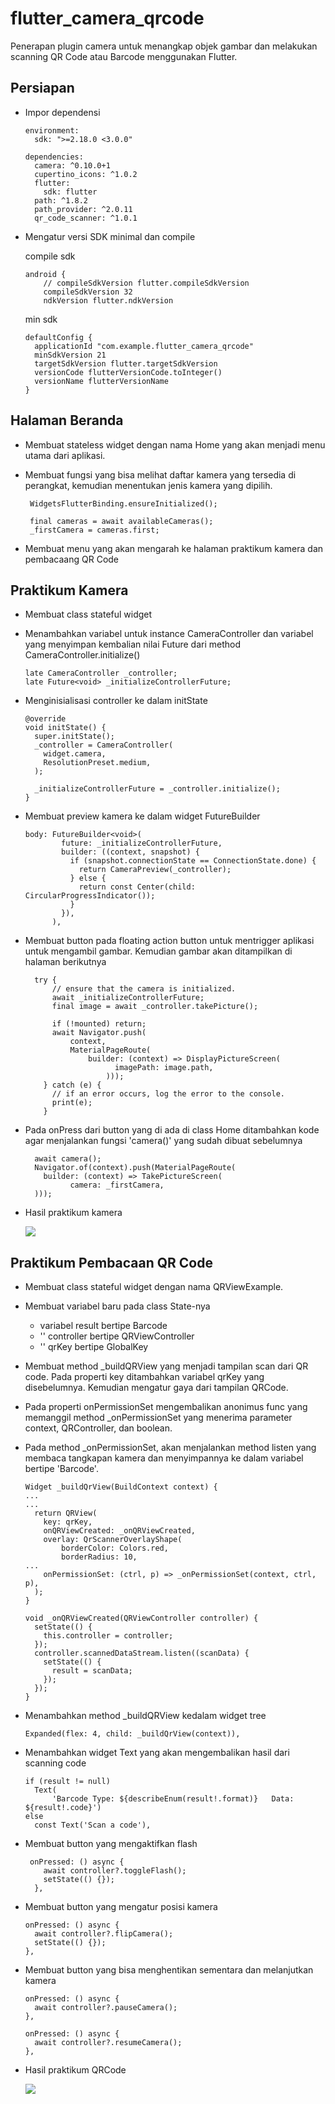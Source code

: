 # flutter_camera_qrcode

Penerapan plugin camera untuk menangkap objek gambar dan melakukan scanning QR Code atau Barcode menggunakan Flutter.

## Persiapan

- Impor dependensi

      environment:
        sdk: ">=2.18.0 <3.0.0"

      dependencies:
        camera: ^0.10.0+1
        cupertino_icons: ^1.0.2
        flutter:
          sdk: flutter
        path: ^1.8.2
        path_provider: ^2.0.11
        qr_code_scanner: ^1.0.1

- Mengatur versi SDK minimal dan compile

  compile sdk

      android {
          // compileSdkVersion flutter.compileSdkVersion
          compileSdkVersion 32
          ndkVersion flutter.ndkVersion


  min sdk

      defaultConfig {
        applicationId "com.example.flutter_camera_qrcode"
        minSdkVersion 21
        targetSdkVersion flutter.targetSdkVersion
        versionCode flutterVersionCode.toInteger()
        versionName flutterVersionName
      }

## Halaman Beranda

- Membuat stateless widget dengan nama Home yang akan menjadi menu utama dari aplikasi.
- Membuat fungsi yang bisa melihat daftar kamera yang tersedia di perangkat, kemudian menentukan jenis kamera yang dipilih.

       WidgetsFlutterBinding.ensureInitialized();

       final cameras = await availableCameras();
       _firstCamera = cameras.first;


- Membuat menu yang akan mengarah ke halaman praktikum kamera dan pembacaang QR Code

## Praktikum Kamera

- Membuat class stateful widget
- Menambahkan variabel untuk instance CameraController dan variabel yang menyimpan kembalian nilai Future dari method CameraController.initialize()

      late CameraController _controller;
      late Future<void> _initializeControllerFuture;

- Menginisialisasi controller ke dalam initState

      @override
      void initState() {
        super.initState();
        _controller = CameraController(
          widget.camera,
          ResolutionPreset.medium,
        );

        _initializeControllerFuture = _controller.initialize();
      }

- Membuat preview kamera ke dalam widget FutureBuilder

      body: FutureBuilder<void>(
              future: _initializeControllerFuture,
              builder: ((context, snapshot) {
                if (snapshot.connectionState == ConnectionState.done) {
                  return CameraPreview(_controller);
                } else {
                  return const Center(child: CircularProgressIndicator());
                }
              }),
            ),

- Membuat button pada floating action button untuk mentrigger aplikasi untuk mengambil gambar. Kemudian gambar akan ditampilkan di halaman berikutnya

        try {
            // ensure that the camera is initialized.
            await _initializeControllerFuture;
            final image = await _controller.takePicture();

            if (!mounted) return;
            await Navigator.push(
                context,
                MaterialPageRoute(
                    builder: (context) => DisplayPictureScreen(
                          imagePath: image.path,
                        )));
          } catch (e) {
            // if an error occurs, log the error to the console.
            print(e);
          }


- Pada onPress dari button yang di ada di class Home ditambahkan kode agar menjalankan fungsi 'camera()' yang sudah dibuat sebelumnya

        await camera();
        Navigator.of(context).push(MaterialPageRoute(
          builder: (context) => TakePictureScreen(
                camera: _firstCamera,
        )));


- Hasil praktikum kamera

  <img src="images/kamera.gif">

## Praktikum Pembacaan QR Code

- Membuat class stateful widget dengan nama QRViewExample.
- Membuat variabel baru pada class State-nya
  - variabel result bertipe Barcode
  - '' controller bertipe QRViewController
  - '' qrKey bertipe GlobalKey
- Membuat method \_buildQRView yang menjadi tampilan scan dari QR code. Pada properti key ditambahkan variabel qrKey yang disebelumnya. Kemudian mengatur gaya dari tampilan QRCode.
- Pada properti onPermissionSet mengembalikan anonimus func yang memanggil method \_onPermissionSet yang menerima parameter context, QRController, dan boolean.
- Pada method \_onPermissionSet, akan menjalankan method listen yang membaca tangkapan kamera dan menyimpannya ke dalam variabel bertipe 'Barcode'.

      Widget _buildQrView(BuildContext context) {
      ...
      ...
        return QRView(
          key: qrKey,
          onQRViewCreated: _onQRViewCreated,
          overlay: QrScannerOverlayShape(
              borderColor: Colors.red,
              borderRadius: 10,
      ...
          onPermissionSet: (ctrl, p) => _onPermissionSet(context, ctrl, p),
        );
      }

      void _onQRViewCreated(QRViewController controller) {
        setState(() {
          this.controller = controller;
        });
        controller.scannedDataStream.listen((scanData) {
          setState(() {
            result = scanData;
          });
        });
      }

- Menambahkan method \_buildQRView kedalam widget tree

      Expanded(flex: 4, child: _buildQrView(context)),

- Menambahkan widget Text yang akan mengembalikan hasil dari scanning code

      if (result != null)
        Text(
            'Barcode Type: ${describeEnum(result!.format)}   Data: ${result!.code}')
      else
        const Text('Scan a code'),

- Membuat button yang mengaktifkan flash

       onPressed: () async {
          await controller?.toggleFlash();
          setState(() {});
        },

- Membuat button yang mengatur posisi kamera

      onPressed: () async {
        await controller?.flipCamera();
        setState(() {});
      },

- Membuat button yang bisa menghentikan sementara dan melanjutkan kamera

      onPressed: () async {
        await controller?.pauseCamera();
      },

      onPressed: () async {
        await controller?.resumeCamera();
      },

- Hasil praktikum QRCode

  <img src="images/qrcode.gif">
